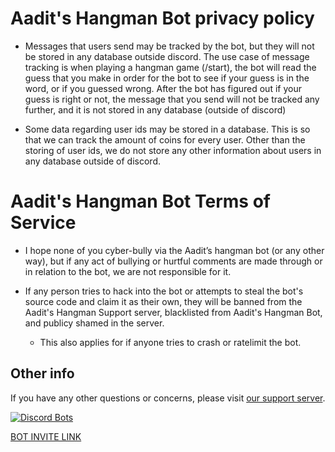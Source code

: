 # Aadit's Hangman Bot privacy policy

- Messages that users send may be tracked by the bot, but they will not be stored in any database outside discord. The use case of message tracking is when playing a hangman game (/start), the bot will read the guess that you make in order for the bot to see if your guess  is in the word, or if you guessed wrong. After the bot has figured out if your guess is right or not, the message that you send will not be tracked any further, and it is not stored in any database (outside of discord)
 
- Some data regarding user ids may be stored in a database. This is so that we can track the amount of coins for every user. Other than the storing of user ids, we do not store any other information about users in any database outside of discord.


# Aadit's Hangman Bot Terms of Service

- I hope none of you cyber-bully via the Aadit’s hangman bot (or any other way), but if any act of bullying or hurtful comments are made through or in relation to the bot, we are not responsible for it.

- If any person tries to hack into the bot or attempts to steal the bot's source code and claim it as their own, they will be banned from the Aadit's Hangman Support server, blacklisted from Aadit's Hangman Bot, and publicy shamed in the server. 
   - This also applies for if anyone tries to crash or ratelimit the bot.


## Other info
If you have any other questions or concerns, please visit [our support server](https://discord.gg/CRGE5nF).

[![Discord Bots](https://top.gg/api/widget/748670819156099073.svg)](https://top.gg/bot/748670819156099073)

[BOT INVITE LINK](https://discord.com/api/oauth2/authorize?client_id=748670819156099073&permissions=27648&redirect_uri=https%3A%2F%2Fdiscord.gg%2FCRGE5nF&response_type=code&scope=bot%20identify)
